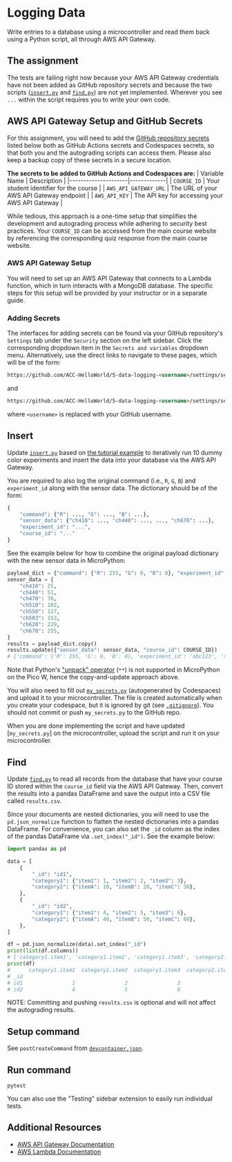 # Logging Data
Write entries to a database using a microcontroller and read them back using a Python script, all through AWS API Gateway.

## The assignment
The tests are failing right now because your AWS API Gateway credentials have not been added as GitHub repository secrets and because the two scripts ([`insert.py`](./insert.py) and [`find.py`](./find.py)) are not yet implemented. Wherever you see `...` within the script requires you to write your own code.

## AWS API Gateway Setup and GitHub Secrets

For this assignment, you will need to add the [GitHub repository secrets](https://docs.github.com/en/actions/security-guides/using-secrets-in-github-actions) listed below both as GitHub Actions secrets and Codespaces secrets, so that both you and the autograding scripts can access them. Please also keep a backup copy of these secrets in a secure location.

**The secrets to be added to GitHub Actions and Codespaces are:**
| Variable Name       | Description |
|---------------------|-------------|
| `COURSE_ID`         | Your student identifier for the course |
| `AWS_API_GATEWAY_URL` | The URL of your AWS API Gateway endpoint |
| `AWS_API_KEY`       | The API key for accessing your AWS API Gateway |

While tedious, this approach is a one-time setup that simplifies the development and autograding process while adhering to security best practices. Your `COURSE_ID` can be accessed from the main course website by referencing the corresponding quiz response from the main course website.

### AWS API Gateway Setup

You will need to set up an AWS API Gateway that connects to a Lambda function, which in turn interacts with a MongoDB database. The specific steps for this setup will be provided by your instructor or in a separate guide.

### Adding Secrets

The interfaces for adding secrets can be found via your GitHub repository's `Settings` tab under the `Security` section on the left sidebar. Click the corresponding dropdown item in the `Secrets and variables` dropdown menu. Alternatively, use the direct links to navigate to these pages, which will be of the form:
```html
https://github.com/ACC-HelloWorld/5-data-logging-<username>/settings/secrets/actions
```
and
```html
https://github.com/ACC-HelloWorld/5-data-logging-<username>/settings/secrets/codespaces
```
where `<username>` is replaced with your GitHub username.

## Insert

Update [`insert.py`](./insert.py) based on [the tutorial example](https://ac-microcourses.readthedocs.io/en/latest/courses/hello-world/1.5-data-logging.html) to iteratively run 10 dummy color experiments and insert the data into your database via the AWS API Gateway.

You are required to also log the original command (i.e., `R`, `G`, `B`) and `experiment_id` along with the sensor data. The dictionary should be of the form:

```python
{
    "command": {"R": ..., "G": ..., "B": ...},
    "sensor_data": {"ch410": ..., "ch440": ..., ..., "ch670": ...},
    "experiment_id": "...",
    "course_id": "..."
}
```

See the example below for how to combine the original payload dictionary with the new sensor data in MicroPython:

```python
payload_dict = {"command": {"R": 255, "G": 0, "B": 0}, "experiment_id": "abc123"}
sensor_data = {
    "ch410": 25,
    "ch440": 51,
    "ch470": 76,
    "ch510": 102,
    "ch550": 127,
    "ch583": 153,
    "ch620": 229,
    "ch670": 255,
}
results = payload_dict.copy()
results.update({"sensor_data": sensor_data, "course_id": COURSE_ID})
# {'command': {'R': 255, 'G': 0, 'B': 0}, 'experiment_id': 'abc123', 'sensor_data': {'ch410': 25, 'ch440': 51, 'ch470': 76, 'ch510': 102, 'ch550': 127, 'ch583': 153, 'ch620': 229, 'ch670': 255}, 'course_id': 'your_course_id'}
```
Note that Python's ["unpack" operator](https://chat.openai.com/share/0dd75ad3-f428-4439-a77b-cb3ccd9e4786) (`**`) is not supported in MicroPython on the Pico W, hence the copy-and-update approach above.

You will also need to fill out [`my_secrets.py`](my_secrets.py) (autogenerated by Codespaces) and upload it to your microcontroller. The file is created automatically when you create your codespace, but it is ignored by git (see [`.gitignore`](.gitignore)). You should not commit or push `my_secrets.py` to the GitHub repo.

When you are done implementing the script and have updated [`my_secrets.py`] on the microcontroller, upload the script and run it on your microcontroller.

## Find

Update [`find.py`](./find.py) to read all records from the database that have your course ID stored within the `course_id` field via the AWS API Gateway. Then, convert the results into a pandas DataFrame and save the output into a CSV file called `results.csv`.

Since your documents are nested dictionaries, you will need to use the `pd.json_normalize` function to flatten the nested dictionaries into a pandas DataFrame. For convenience, you can also set the `_id` column as the index of the pandas DataFrame via `.set_index("_id")`. See the example below:

```python
import pandas as pd

data = [
    {
        "_id": "id1",
        "category1": {"item1": 1, "item2": 2, "item3": 3},
        "category2": {"itemA": 10, "itemB": 20, "itemC": 30},
    },
    {
        "_id": "id2",
        "category1": {"item1": 4, "item2": 5, "item3": 6},
        "category2": {"itemA": 40, "itemB": 50, "itemC": 60},
    },
]

df = pd.json_normalize(data).set_index("_id")
print(list(df.columns))
# ['category1.item1', 'category1.item2', 'category1.item3', 'category2.itemA', 'category2.itemB', 'category2.itemC']
print(df)
#      category1.item1  category1.item2  category1.item3  category2.itemA  category2.itemB  category2.itemC
# _id                                                                                                      
# id1                1                2                3               10               20               30
# id2                4                5                6               40               50               60
```

NOTE: Committing and pushing `results.csv` is optional and will
not affect the autograding results.

## Setup command

See `postCreateCommand` from [`devcontainer.json`](.devcontainer/devcontainer.json).

## Run command
`pytest`

You can also use the "Testing" sidebar extension to easily run individual tests.

## Additional Resources
- [AWS API Gateway Documentation](https://docs.aws.amazon.com/apigateway/latest/developerguide/welcome.html)
- [AWS Lambda Documentation](https://docs.aws.amazon.com/lambda/latest/dg/welcome.html)
